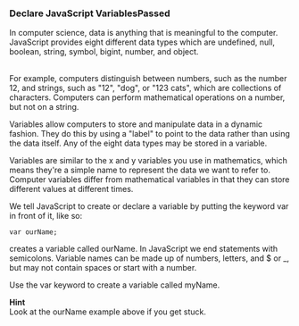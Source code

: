 ### Declare JavaScript VariablesPassed

In computer science, data is anything that is meaningful to the computer. JavaScript provides eight different data types which are undefined, null, boolean, string, symbol, bigint, number, and object.
<br>
<br>

For example, computers distinguish between numbers, such as the number 12, and strings, such as "12", "dog", or "123 cats", which are collections of characters. Computers can perform mathematical operations on a number, but not on a string.

Variables allow computers to store and manipulate data in a dynamic fashion. They do this by using a "label" to point to the data rather than using the data itself. Any of the eight data types may be stored in a variable.

Variables are similar to the x and y variables you use in mathematics, which means they're a simple name to represent the data we want to refer to. Computer variables differ from mathematical variables in that they can store different values at different times.

We tell JavaScript to create or declare a variable by putting the keyword var in front of it, like so:

```
var ourName;
```

creates a variable called ourName. In JavaScript we end statements with semicolons. Variable names can be made up of numbers, letters, and $ or \_, but may not contain spaces or start with a number.

Use the var keyword to create a variable called myName.

**Hint**
<br>
Look at the ourName example above if you get stuck.
